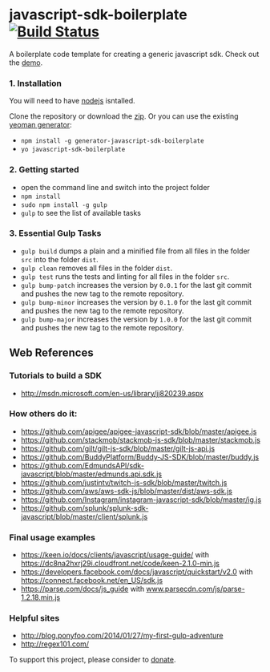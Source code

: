 javascript-sdk-boilerplate [![Build Status](https://travis-ci.org/monbro/javascript-sdk-boilerplate.svg?branch=master)](https://travis-ci.org/monbro/javascript-sdk-boilerplate)
===========================

A boilerplate code template for creating a generic javascript sdk. Check out the [demo](https://rawgit.com/monbro/javascript-sdk-boilerplate/master/example/example1.html).

### 1. Installation

You will need to have [nodejs](http://nodejs.org/download) isntalled.

Clone the repository or download the [zip](https://github.com/monbro/javascript-sdk-boilerplate/archive/master.zip).
Or you can use the existing [yeoman generator](https://www.npmjs.org/package/generator-javascript-sdk-boilerplate):

* ```npm install -g generator-javascript-sdk-boilerplate```
* ```yo javascript-sdk-boilerplate```

### 2. Getting started

* open the command line and switch into the project folder
* ```npm install```
* ```sudo npm install -g gulp```
* ```gulp``` to see the list of available tasks

### 3. Essential Gulp Tasks

* ```gulp build``` dumps a plain and a minified file from all files in the folder ```src``` into the folder ```dist```.
* ```gulp clean``` removes all files in the folder ```dist```.
* ```gulp test``` runs the tests and linting for all files in the folder ```src```.
* ```gulp bump-patch``` increases the version by ```0.0.1``` for the last git commit and pushes the new tag to the remote repository.
* ```gulp bump-minor``` increases the version by ```0.1.0``` for the last git commit and pushes the new tag to the remote repository.
* ```gulp bump-major``` increases the version by ```1.0.0``` for the last git commit and pushes the new tag to the remote repository.

## Web References

### Tutorials to build a SDK

* http://msdn.microsoft.com/en-us/library/jj820239.aspx

### How others do it:

* https://github.com/apigee/apigee-javascript-sdk/blob/master/apigee.js
* https://github.com/stackmob/stackmob-js-sdk/blob/master/stackmob.js
* https://github.com/gilt/gilt-js-sdk/blob/master/gilt-js-api.js
* https://github.com/BuddyPlatform/Buddy-JS-SDK/blob/master/buddy.js
* https://github.com/EdmundsAPI/sdk-javascript/blob/master/edmunds.api.sdk.js
* https://github.com/justintv/twitch-js-sdk/blob/master/twitch.js
* https://github.com/aws/aws-sdk-js/blob/master/dist/aws-sdk.js
* https://github.com/Instagram/instagram-javascript-sdk/blob/master/ig.js
* https://github.com/splunk/splunk-sdk-javascript/blob/master/client/splunk.js

### Final usage examples

* https://keen.io/docs/clients/javascript/usage-guide/ with https://dc8na2hxrj29i.cloudfront.net/code/keen-2.1.0-min.js
* https://developers.facebook.com/docs/javascript/quickstart/v2.0 with https://connect.facebook.net/en_US/sdk.js
* https://parse.com/docs/js_guide with www.parsecdn.com/js/parse-1.2.18.min.js

### Helpful sites

* http://blog.ponyfoo.com/2014/01/27/my-first-gulp-adventure
* http://regex101.com/

To support this project, please consider to [donate](https://www.gittip.com/monbro/).
